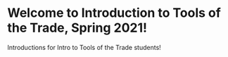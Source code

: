 # Welcome to Introduction to Tools of the Trade, Spring 2021!
Introductions for Intro to Tools of the Trade students!
